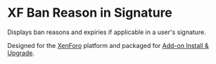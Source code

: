# XF Ban Reason in Signature
Displays ban reasons and expiries if applicable in a user's signature.

Designed for the [XenForo](https://xenforo.com/) platform and packaged for [Add-on Install & Upgrade](https://xenforo.com/community/resources/add-on-install-upgrade.960/).
